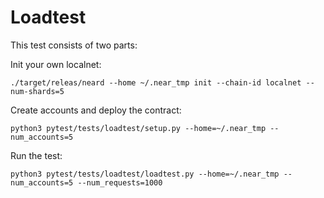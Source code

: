 # Loadtest 

This test consists of two parts:


Init your own localnet:

```shell
./target/releas/neard --home ~/.near_tmp init --chain-id localnet --num-shards=5
```


Create accounts and deploy the contract:

```shell
python3 pytest/tests/loadtest/setup.py --home=~/.near_tmp --num_accounts=5
```

Run the test:

```shell
python3 pytest/tests/loadtest/loadtest.py --home=~/.near_tmp --num_accounts=5 --num_requests=1000
```
